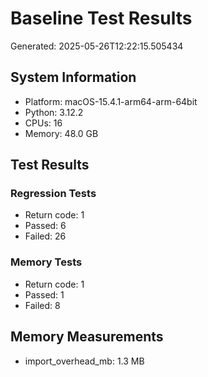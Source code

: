 # Baseline Test Results

Generated: 2025-05-26T12:22:15.505434

## System Information

- Platform: macOS-15.4.1-arm64-arm-64bit
- Python: 3.12.2
- CPUs: 16
- Memory: 48.0 GB

## Test Results

### Regression Tests
- Return code: 1
- Passed: 6
- Failed: 26

### Memory Tests
- Return code: 1
- Passed: 1
- Failed: 8

## Memory Measurements

- import_overhead_mb: 1.3 MB
